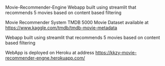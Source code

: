 Movie-Recommender-Engine
Webapp built using streamlit that recommends 5 movies based on content based filtering

Movie Recommender System 
TMDB 5000 Movie Dataset available at https://www.kaggle.com/tmdb/tmdb-movie-metadata

Webapp built using streamlit that recommends 5 movies based on content based filtering

WebApp is deployed on Heroku at address
https://kkzy-movie-recommender-engne.herokuapp.com/
